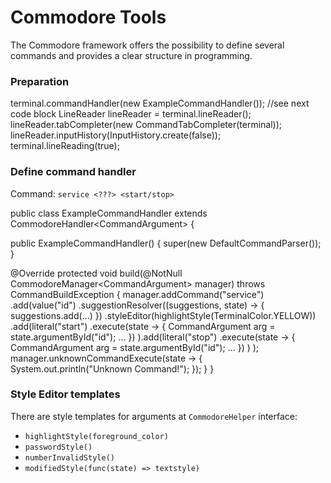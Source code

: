 # Commodore Tools

The Commodore framework offers the possibility to define several commands and provides a
clear structure in programming.

### Preparation
<code-block lang="java">
terminal.commandHandler(new ExampleCommandHandler()); //see next code block
LineReader lineReader = terminal.lineReader();
lineReader.tabCompleter(new CommandTabCompleter(terminal));
lineReader.inputHistory(InputHistory.create(false));
terminal.lineReading(true);
</code-block>

### Define command handler

Command: <code>service &lt;???&gt; &lt;start/stop&gt;</code>

<code-block lang="java">
public class ExampleCommandHandler extends 
    CommodoreHandler&lt;CommandArgument&gt; {

  public ExampleCommandHandler() {
    super(new DefaultCommandParser());
  }

  @Override
  protected void build(@NotNull CommodoreManager&lt;CommandArgument&gt; manager)
      throws CommandBuildException {
    manager.addCommand("service")
        .add(value("id")
            .suggestionResolver((suggestions, state) -> {
              suggestions.add(...)
            })
            .styleEditor(highlightStyle(TerminalColor.YELLOW))
            .add(literal("start")
                .execute(state -> {
                  CommandArgument arg = state.argumentById("id");
                  ...
                })
            ).add(literal("stop")
                .execute(state -> {
                  CommandArgument arg = state.argumentById("id");
                  ...
                })
            )
        );
    manager.unknownCommandExecute(state -> {
      System.out.println("Unknown Command!");
    });
  }
}
</code-block>

### Style Editor templates
There are style templates for arguments at <code>CommodoreHelper</code> interface:
- <code>highlightStyle(foreground_color)</code>
- <code>passwordStyle()</code>
- <code>numberInvalidStyle()</code>
- <code>modifiedStyle(func(state) => textstyle)</code>